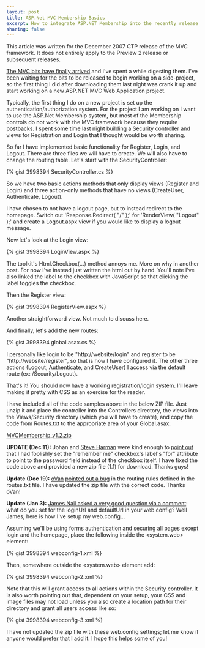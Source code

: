 ```yaml
--- 
layout: post
title: ASP.Net MVC Membership Basics
excerpt: How to integrate ASP.NET Membership into the recently release ASP.NET MVC framework.
sharing: false
---
```


<p class="warning">This article was written for the December 2007 CTP release of the MVC framework. It does not entirely apply to the Preview 2 release or subsequent releases.</p>

[The MVC bits have finally arrived](http://asp.net/downloads/3.5-extensions/) and I've spent a while digesting them. I've been waiting for the bits to be released to begin working on a side-project, so the first thing I did after downloading them last night was crank it up and start working on a new ASP.NET MVC Web Application project.

Typically, the first thing I do on a new project is set up the authentication/authorization system. For the project I am working on I want to use the ASP.Net Membership system, but most of the Membership controls do not work with the MVC framework because they require postbacks. I spent some time last night building a Security controller and views for Registration and Login that I thought would be worth sharing.

So far I have implemented basic functionality for Register, Login, and Logout. There are three files we will have to create. We will also have to change the routing table. Let's start with the SecurityController:

{% gist 3998394 SecurityController.cs %}

So we have two basic actions methods that only display views (Register and Login) and three action-only methods that have no views (CreateUser, Authenticate, Logout).

I have chosen to not have a logout page, but to instead redirect to the homepage. Switch out 'Response.Redirect( "/" );' for 'RenderView( "Logout" );' and create a Logout.aspx view if you would like to display a logout message.

Now let's look at the Login view:

{% gist 3998394 LoginView.aspx %}

The toolkit's Html.Checkbox(...) method annoys me. More on why in another post. For now I've instead just written the html out by hand. You'll note I've also linked the label to the checkbox with JavaScript so that clicking the label toggles the checkbox.

Then the Register view:

{% gist 3998394 RegisterView.aspx %}

Another straightforward view. Not much to discuss here.

And finally, let's add the new routes:
  
{% gist 3998394 global.asax.cs %}

I personally like login to be "http://website/login" and register to be "http://website/register", so that is how I have configured it. The other three actions (Logout, Authenticate, and CreateUser) I access via the default route (ex: /Security/Logout).

That's it! You should now have a working registration/login system. I'll leave making it pretty with CSS as an exercise for the reader.

I have included all of the code samples above in the below ZIP file. Just unzip it and place the controller into the Controllers directory, the views into the Views/Security directory (which you will have to create), and copy the code from Routes.txt to the appropriate area of your Global.asax.

[MVCMembership_v1.2.zip](/custom/files/MVCMembership_v1.2.zip)

<a name="update-dec-11"></a>
**UPDATE (Dec 11):** Johan and [Steve Harman](http://stevenharman.net/) were kind enough to [point out](#comment-152106495) that I had foolishly set the "remember me" checkbox's label's "for" attribute to point to the password field instead of the checkbox itself. I have fixed the code above and provided a new zip file (1.1) for download. Thanks guys!

<a name="update-dec-19"></a>
**Update (Dec 19):** [oVan](http://www.superwasp.net/weblog/) [pointed out a bug](#comment-152106514) in the routing rules defined in the routes.txt file. I have updated the zip file with the correct code. Thanks oVan!

<a name="update-jan-3"></a>
**Update (Jan 3):** [James Nail asked a very good question via a comment](#comment-152106536): what do you set for the loginUrl and defaultUrl in your web.config? Well James, here is how I've setup my web.config...

Assuming we'll be using forms authentication and securing all pages except login and the homepage, place the following inside the &lt;system.web&gt; element:

{% gist 3998394 webconfig-1.xml %}

Then, somewhere outside the &lt;system.web&gt; element add:

{% gist 3998394 webconfig-2.xml %}

Note that this will grant access to all actions within the Security controller. It is also worth pointing out that, dependent on your setup, your CSS and image files may not load unless you also create a location path for their directory and grant all users access like so:

{% gist 3998394 webconfig-3.xml %}

I have not updated the zip file with these web.config settings; let me know if anyone would prefer that I add it. I hope this helps some of you!